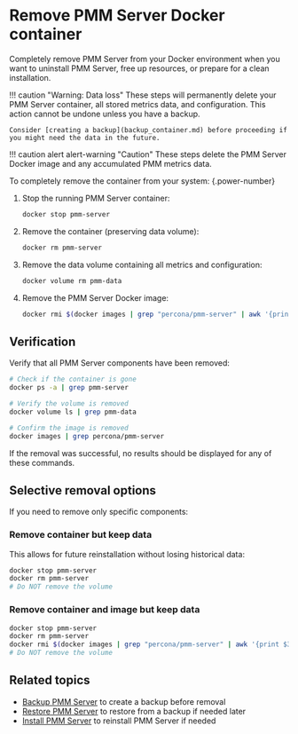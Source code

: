 # Remove PMM Server Docker container

Completely remove PMM Server from your Docker environment when you want to uninstall PMM Server, free up resources, or prepare for a clean installation.

!!! caution "Warning: Data loss"
    These steps will permanently delete your PMM Server container, all stored metrics data, and configuration. This action cannot be undone unless you have a backup.

    Consider [creating a backup](backup_container.md) before proceeding if you might need the data in the future.


!!! caution alert alert-warning "Caution"
    These steps delete the PMM Server Docker image and any accumulated PMM metrics data.

To completely remove the container from your system:
{.power-number}

1. Stop the running PMM Server container:

    ```sh
    docker stop pmm-server
    ```

2. Remove the container (preserving data volume):

    ```sh
    docker rm pmm-server
    ```

3. Remove the data volume containing all metrics and configuration:

    ```sh
    docker volume rm pmm-data
    ```

4. Remove the PMM Server Docker image:

    ```sh
    docker rmi $(docker images | grep "percona/pmm-server" | awk '{print $3}')
    ```

## Verification

Verify that all PMM Server components have been removed:

```sh
# Check if the container is gone
docker ps -a | grep pmm-server

# Verify the volume is removed
docker volume ls | grep pmm-data

# Confirm the image is removed
docker images | grep percona/pmm-server
```

If the removal was successful, no results should be displayed for any of these commands. 

## Selective removal options

If you need to remove only specific components:

### Remove container but keep data

This allows for future reinstallation without losing historical data:

```sh
docker stop pmm-server
docker rm pmm-server
# Do NOT remove the volume
```

### Remove container and image but keep data

```sh
docker stop pmm-server
docker rm pmm-server
docker rmi $(docker images | grep "percona/pmm-server" | awk '{print $3}')
# Do NOT remove the volume
```

## Related topics

- [Backup PMM Server](../docker/backup_container.md) to create a backup before removal
- [Restore PMM Server](../docker/remove_container.md) to restore from a backup if needed later
- [Install PMM Server](index.md) to reinstall PMM Server if needed